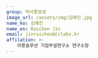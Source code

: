 ```yaml
---
group: 박사졸업생
image_url: /assets/img/김예진.jpg
name_ko: 김예진
name_en: Ruichen Jin
email: jinruichen@cclabs.kr
affilation: >-
    아몽솔루션 기업부설연구소 연구소장
---
```

